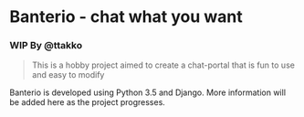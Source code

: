 # Banterio - chat what you want
### WIP By @ttakko
>This is a hobby project aimed to create a chat-portal that is fun to use and easy to modify

 Banterio is developed using Python 3.5 and Django. More information will be added here as the project progresses.
